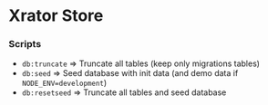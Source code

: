 # Xrator Store

### Scripts

- `db:truncate` => Truncate all tables (keep only migrations tables)
- `db:seed` => Seed database with init data (and demo data if `NODE_ENV=development`)
- `db:resetseed` => Truncate all tables and seed database